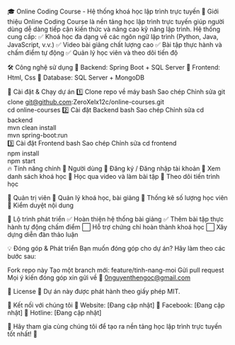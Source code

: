 🎓 Online Coding Course - Hệ thống khoá học lập trình trực tuyến
📌 Giới thiệu
Online Coding Course là nền tảng học lập trình trực tuyến giúp người dùng dễ dàng tiếp cận kiến thức và nâng cao kỹ năng lập trình. Hệ thống cung cấp:
✅ Khoá học đa dạng về các ngôn ngữ lập trình (Python, Java, JavaScript, v.v.)
✅ Video bài giảng chất lượng cao
✅ Bài tập thực hành và chấm điểm tự động
✅ Quản lý học viên và theo dõi tiến độ

🛠 Công nghệ sử dụng
🔹 Backend: Spring Boot + SQL Server
🔹 Frontend: Html, Css
🔹 Database: SQL Server + MongoDB

🚀 Cài đặt & Chạy dự án
1️⃣ Clone repo về máy
bash
Sao chép
Chỉnh sửa
git clone git@github.com:ZeroXelx12c/online-courses.git  
cd online-courses 
2️⃣ Cài đặt Backend
bash
Sao chép
Chỉnh sửa
cd backend  
mvn clean install  
mvn spring-boot:run  
3️⃣ Cài đặt Frontend
bash
Sao chép
Chỉnh sửa
cd frontend  
npm install  
npm start  
🔥 Tính năng chính
📌 Người dùng
🔹 Đăng ký / Đăng nhập tài khoản
🔹 Xem danh sách khoá học
🔹 Học qua video và làm bài tập
🔹 Theo dõi tiến trình học

📌 Quản trị viên
🔹 Quản lý khoá học, bài giảng
🔹 Thống kê số lượng học viên
🔹 Kiểm duyệt nội dung

🎯 Lộ trình phát triển
✅ Hoàn thiện hệ thống bài giảng
✅ Thêm bài tập thực hành tự động chấm điểm
⬜ Hỗ trợ chứng chỉ hoàn thành khoá học
⬜ Xây dựng diễn đàn thảo luận

💡 Đóng góp & Phát triển
Bạn muốn đóng góp cho dự án? Hãy làm theo các bước sau:

Fork repo này
Tạo một branch mới: feature/tinh-nang-moi
Gửi pull request
Mọi ý kiến đóng góp xin gửi về 📧 0nguyenthengoc@gmail.com

📄 License
📌 Dự án này được phát hành theo giấy phép MIT.

🎉 Kết nối với chúng tôi
📌 Website: [Đang cập nhật]
📌 Facebook: [Đang cập nhật]
📌 Hotline: [Đang cập nhật]

🚀 Hãy tham gia cùng chúng tôi để tạo ra nền tảng học lập trình trực tuyến tốt nhất! 🚀

